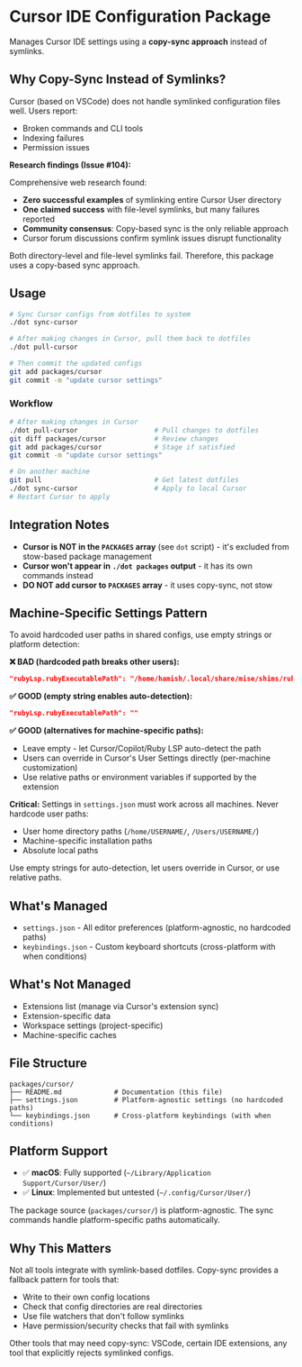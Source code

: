 # Cursor IDE Configuration Package

Manages Cursor IDE settings using a **copy-sync approach** instead of symlinks.

## Why Copy-Sync Instead of Symlinks?

Cursor (based on VSCode) does not handle symlinked configuration files well. Users report:

- Broken commands and CLI tools
- Indexing failures
- Permission issues

**Research findings (Issue #104):**

Comprehensive web research found:

- **Zero successful examples** of symlinking entire Cursor User directory
- **One claimed success** with file-level symlinks, but many failures reported
- **Community consensus**: Copy-based sync is the only reliable approach
- Cursor forum discussions confirm symlink issues disrupt functionality

Both directory-level and file-level symlinks fail. Therefore, this package uses a copy-based sync approach.

## Usage

```bash
# Sync Cursor configs from dotfiles to system
./dot sync-cursor

# After making changes in Cursor, pull them back to dotfiles
./dot pull-cursor

# Then commit the updated configs
git add packages/cursor
git commit -m "update cursor settings"
```

### Workflow

```bash
# After making changes in Cursor
./dot pull-cursor                   # Pull changes to dotfiles
git diff packages/cursor            # Review changes
git add packages/cursor             # Stage if satisfied
git commit -m "update cursor settings"

# On another machine
git pull                            # Get latest dotfiles
./dot sync-cursor                   # Apply to local Cursor
# Restart Cursor to apply
```

## Integration Notes

- **Cursor is NOT in the `PACKAGES` array** (see `dot` script) - it's excluded from stow-based package management
- **Cursor won't appear in `./dot packages` output** - it has its own commands instead
- **DO NOT add cursor to `PACKAGES` array** - it uses copy-sync, not stow

## Machine-Specific Settings Pattern

To avoid hardcoded user paths in shared configs, use empty strings or platform detection:

**❌ BAD (hardcoded path breaks other users):**

```json
"rubyLsp.rubyExecutablePath": "/home/hamish/.local/share/mise/shims/ruby"
```

**✅ GOOD (empty string enables auto-detection):**

```json
"rubyLsp.rubyExecutablePath": ""
```

**✅ GOOD (alternatives for machine-specific paths):**

- Leave empty - let Cursor/Copilot/Ruby LSP auto-detect the path
- Users can override in Cursor's User Settings directly (per-machine customization)
- Use relative paths or environment variables if supported by the extension

**Critical:** Settings in `settings.json` must work across all machines. Never hardcode user paths:

- User home directory paths (`/home/USERNAME/`, `/Users/USERNAME/`)
- Machine-specific installation paths
- Absolute local paths

Use empty strings for auto-detection, let users override in Cursor, or use relative paths.

## What's Managed

- `settings.json` - All editor preferences (platform-agnostic, no hardcoded paths)
- `keybindings.json` - Custom keyboard shortcuts (cross-platform with when conditions)

## What's Not Managed

- Extensions list (manage via Cursor's extension sync)
- Extension-specific data
- Workspace settings (project-specific)
- Machine-specific caches

## File Structure

```text
packages/cursor/
├── README.md             # Documentation (this file)
├── settings.json         # Platform-agnostic settings (no hardcoded paths)
└── keybindings.json      # Cross-platform keybindings (with when conditions)
```

## Platform Support

- ✅ **macOS**: Fully supported (`~/Library/Application Support/Cursor/User/`)
- ✅ **Linux**: Implemented but untested (`~/.config/Cursor/User/`)

The package source (`packages/cursor/`) is platform-agnostic. The sync commands handle platform-specific paths automatically.

## Why This Matters

Not all tools integrate with symlink-based dotfiles. Copy-sync provides a fallback pattern for tools that:

- Write to their own config locations
- Check that config directories are real directories
- Use file watchers that don't follow symlinks
- Have permission/security checks that fail with symlinks

Other tools that may need copy-sync: VSCode, certain IDE extensions, any tool that explicitly rejects symlinked configs.
